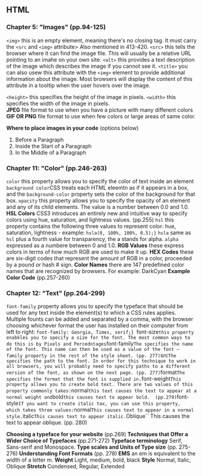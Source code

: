 ## HTML

### Chapter 5: "Images" (pp.94-125)
``<img>`` this is an empty element, meaning there's no closing tag. It must carry the ``<src`` and ``<img>`` attribute>
Also mentioned in 413-420.
``<src>`` this tells the browser where it can find the image file. This will usually be a relative URL pointing to an imahe on your own site.
``<alt>`` this provides a text description of the image which describes the image if you cannot see it.
``<title>`` you can also usew this attribute with the ``<img>`` element to provide additional information about the image. Most browsers will display the content of this attribute in a tooltip when the user hovers over the image.

``<height>`` this specifies the height of the image in pixels.
``<width>`` this specifies the width of the image in pixels.  
**JPEG** file format to use when you have a  picture with many different colors
**GIF OR PNG** file format to use when few colors or large areas of same color.

**Where to place images in your code** (options below)

1) Before a Paragraph
2) Inside the Start of a Paragraph
3) In the Middle of a Paragraph

### Chapter 11: "Color" (pp.246-263)
``color`` this property allows you to specify the color of text inside an element
``background color``CSS treats each HTML eleemtn as if it appears in a box, and the ``background-color`` property sets the color of the background for that box.
``opacity`` this property allows you to specify the opacity of an element and any of its child elements. The value is a number between 0.0 and 1.0.
**HSL Colors** CSS3 introduces an entirely new and intuitive way to specify colors using hue, saturation, and lightness values. (pp.255)
``hsl`` this property contains the following three values to represent color:
hue, saturation, lightness - example: ``hsla(0, 100%, 100%, 0.5);}``
``hsla`` same as ``hsl`` plus a fourth value for transparency, the a stands for alpha.
``alpha`` expressed as a numbere between 0 and 1.0.
**RGB Values** these express colors in terms of how much RGB are used to make it up.
**HEX Codes** these are six-digit codes that represent the amount of RGB in a color, proceeded by a pound or hash # sign.
**Color Names** there are 147 predefined color names that are recognized by browsers. For example: DarkCyan
**Example Color Code** (pp.257-260)

### Chapter 12: "Text" (pp.264-299)
``font-family`` property allows you to specify the typeface that should be used for any text inside the element(s) to which a CSS rules applies. Multiple founts can be added and separated by a comma, with the browser choosing whichever format the user has installed on their computer from left to right: ``font-family: Georgia, Times, serif;}
``font-size`` this property enabkles you to specify a size for the font. The most common ways to do this is by Pixels and Percedntages
``font-family`` The specifies the name of the font. This name can then be used as a value of the font – family property in the rest of the style sheet. (pp. 277)
``src`` The specifies the path to the font. In order for this technique to work in all browsers, you will probably need to specify paths to a different version of the font, as shown on the next page. (pp. 277)
``format`` The specifies the format that the font is supplied in.
``font-weight`` This property allows you to create bold text. There are two values of this property commonly takes: ``normal`` this text causes the text to appear at a normal weight and ``bold`` this causes text to appear bold.  (pp.279)
``font-style`` If you want to create italic tax, you can use this property, which takes three values: ``normal`` This causes text to appear in a normal style. ``italic`` This causes text to appear italic. ``Oblique`` This causes the text to appear oblique. (pp. 280)

**Choosing a typeface for your website** (pp.269)
**Techniques that Offer a Wider Choice of Typefaces** (pp.271-272)
**Typeface terminology** Serif, Sans-serif and Monospace.
**Type scales and Units of Type size** (pp. 275-276)
**Understanding Font Formats** (pp. 278)
**EMS** an em is equivalent to the width of a letter m.
**Weight** Light, medium, bold, black
**Style** Normal, Italic, Oblique
**Stretch** Condensed, Regular, Extended



